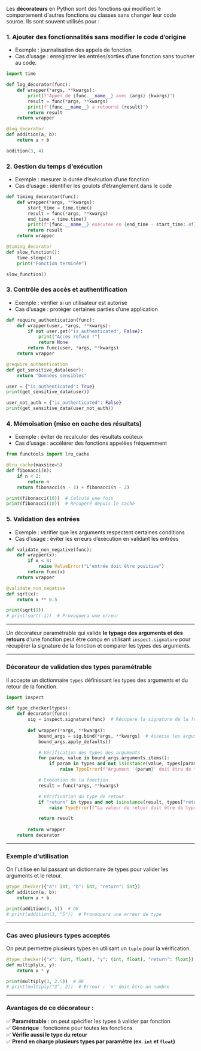 Les **décorateurs** en Python sont des fonctions qui modifient le comportement d'autres fonctions ou classes sans changer leur code source. Ils sont souvent utilisés pour :

### 1. **Ajouter des fonctionnalités sans modifier le code d’origine**
   - Exemple : journalisation des appels de fonction
   - Cas d’usage : enregistrer les entrées/sorties d’une fonction sans toucher au code.

```python
import time

def log_decorator(func):
    def wrapper(*args, **kwargs):
        print(f"Appel de {func.__name__} avec {args} {kwargs}")
        result = func(*args, **kwargs)
        print(f"{func.__name__} a retourné {result}")
        return result
    return wrapper

@log_decorator
def addition(a, b):
    return a + b

addition(3, 4)
```

### 2. **Gestion du temps d'exécution**
   - Exemple : mesurer la durée d’exécution d’une fonction
   - Cas d’usage : identifier les goulots d’étranglement dans le code

```python
def timing_decorator(func):
    def wrapper(*args, **kwargs):
        start_time = time.time()
        result = func(*args, **kwargs)
        end_time = time.time()
        print(f"{func.__name__} exécutée en {end_time - start_time:.4f} secondes")
        return result
    return wrapper

@timing_decorator
def slow_function():
    time.sleep(2)
    print("Fonction terminée")

slow_function()
```

### 3. **Contrôle des accès et authentification**
   - Exemple : vérifier si un utilisateur est autorisé
   - Cas d’usage : protéger certaines parties d’une application

```python
def require_authentication(func):
    def wrapper(user, *args, **kwargs):
        if not user.get("is_authenticated", False):
            print("Accès refusé !")
            return None
        return func(user, *args, **kwargs)
    return wrapper

@require_authentication
def get_sensitive_data(user):
    return "Données sensibles"

user = {"is_authenticated": True}
print(get_sensitive_data(user))

user_not_auth = {"is_authenticated": False}
print(get_sensitive_data(user_not_auth))
```

### 4. **Mémoïsation (mise en cache des résultats)**
   - Exemple : éviter de recalculer des résultats coûteux
   - Cas d’usage : accélérer des fonctions appelées fréquemment

```python
from functools import lru_cache

@lru_cache(maxsize=5)
def fibonacci(n):
    if n < 2:
        return n
    return fibonacci(n - 1) + fibonacci(n - 2)

print(fibonacci(10))  # Calculé une fois
print(fibonacci(10))  # Récupéré depuis le cache
```

### 5. **Validation des entrées**
   - Exemple : vérifier que les arguments respectent certaines conditions
   - Cas d’usage : éviter les erreurs d’exécution en validant les entrées

```python
def validate_non_negative(func):
    def wrapper(x):
        if x < 0:
            raise ValueError("L'entrée doit être positive")
        return func(x)
    return wrapper

@validate_non_negative
def sqrt(x):
    return x ** 0.5

print(sqrt(9))
# print(sqrt(-1))  # Provoquera une erreur
```

---

Un décorateur paramétrable qui valide **le typage des arguments et des retours** d'une fonction peut être conçu en utilisant `inspect.signature` pour récupérer la signature de la fonction et comparer les types des arguments.

---

### **Décorateur de validation des types paramétrable**
Il accepte un dictionnaire `types` définissant les types des arguments et du retour de la fonction.

```python
import inspect

def type_checker(types):
    def decorator(func):
        sig = inspect.signature(func)  # Récupère la signature de la fonction
        
        def wrapper(*args, **kwargs):
            bound_args = sig.bind(*args, **kwargs)  # Associe les arguments aux paramètres
            bound_args.apply_defaults()

            # Vérification des types des arguments
            for param, value in bound_args.arguments.items():
                if param in types and not isinstance(value, types[param]):
                    raise TypeError(f"Argument '{param}' doit être de type {types[param].__name__}, mais {type(value).__name__} reçu")

            # Exécution de la fonction
            result = func(*args, **kwargs)

            # Vérification du type de retour
            if "return" in types and not isinstance(result, types["return"]):
                raise TypeError(f"La valeur de retour doit être de type {types['return'].__name__}, mais {type(result).__name__} reçu")

            return result
        
        return wrapper
    return decorator
```

---

### **Exemple d'utilisation**
On l'utilise en lui passant un dictionnaire de types pour valider les arguments et le retour.

```python
@type_checker({"a": int, "b": int, "return": int})
def addition(a, b):
    return a + b

print(addition(3, 5))  # OK
# print(addition(3, "5"))  # Provoquera une erreur de type
```

---

### **Cas avec plusieurs types acceptés**
On peut permettre plusieurs types en utilisant un `tuple` pour la vérification.

```python
@type_checker({"x": (int, float), "y": (int, float), "return": float})
def multiply(x, y):
    return x * y

print(multiply(3, 2.5))  # OK
# print(multiply("3", 2))  # Erreur : 'x' doit être un nombre
```

---

### **Avantages de ce décorateur :**
✅ **Paramétrable** : on peut spécifier les types à valider par fonction  
✅ **Générique** : fonctionne pour toutes les fonctions  
✅ **Vérifie aussi le type du retour**  
✅ **Prend en charge plusieurs types par paramètre (ex. `int` et `float`)**  
